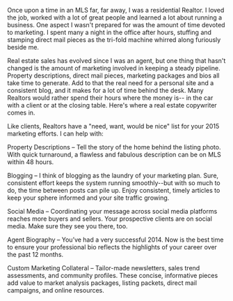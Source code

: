 Once upon a time in an MLS far, far away, I was a residential Realtor. I loved the job, worked with a lot of great people and learned a lot about running a business. One aspect I wasn't prepared for was the amount of time devoted to marketing. I spent many a night in the office after hours, stuffing and stamping direct mail pieces as the tri-fold machine whirred along furiously beside me. 

Real estate sales has evolved since I was an agent, but one thing that hasn't changed is the amount of marketing involved in keeping a steady pipeline. Property descriptions, direct mail pieces, marketing packages and bios all take time to generate. Add to that the real need for a personal site and a consistent blog, and it makes for a lot of time behind the desk. Many Realtors would rather spend their hours where the money is-- in the car with a client or at the closing table. Here's where a real estate copywriter comes in. 


Like  clients, Realtors have a "need, want, would be nice" list for your 2015 marketing efforts. I can help with:

Property Descriptions – Tell the story of the home behind the listing photo. With quick turnaround, a flawless and fabulous description can be on MLS within 48 hours. 

Blogging – I think of blogging as the laundry of your marketing plan. Sure, consistent effort keeps the system running smoothly--but with so much to do, the time between posts can pile up. Enjoy consistent, timely articles to keep your sphere informed and your site traffic growing.

Social Media – Coordinating your message across social media platforms reaches more buyers and sellers. Your prospective clients are on social media. Make sure they see you there, too.
 
Agent Biography – You’ve had a very successful 2014. Now is the best time to ensure your professional bio reflects the highlights of your career over the past 12 months.
 
Custom Marketing Collateral – Tailor-made newsletters, sales trend assessments, and community profiles. These concise, informative pieces add value to market analysis packages, listing packets, direct mail campaigns, and online resources.

